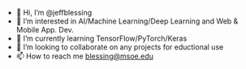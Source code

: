 - 👋 Hi, I’m @jeffblessing
- 👀 I’m interested in AI/Machine Learning/Deep Learning and Web & Mobile App. Dev.
- 🌱 I’m currently learning TensorFlow/PyTorch/Keras
- 💞️ I’m looking to collaborate on any projects for eductional use
- 📫 How to reach me blessing@msoe.edu

<!---
jeffblessing/jeffblessing is a ✨ special ✨ repository because its `README.md` (this file) appears on your GitHub profile.
You can click the Preview link to take a look at your changes.
--->
